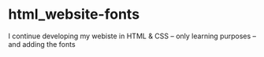 # html_website-fonts
I continue developing my webiste in HTML &amp; CSS – only learning purposes – and adding the fonts
